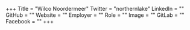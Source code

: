 +++
Title = "Wilco Noordermeer"
Twitter = "northernlake"
LinkedIn = ""
GitHub = ""
Website = ""
Employer = ""
Role = ""
Image = ""
GitLab = ""
Facebook = ""
+++
